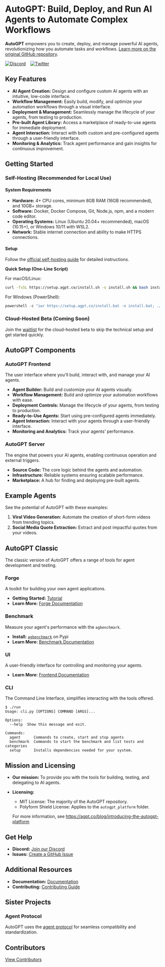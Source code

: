 # AutoGPT: Build, Deploy, and Run AI Agents to Automate Complex Workflows

**AutoGPT** empowers you to create, deploy, and manage powerful AI agents, revolutionizing how you automate tasks and workflows. [Learn more on the original GitHub repository](https://github.com/Significant-Gravitas/AutoGPT).

[![Discord](https://img.shields.io/discord/1076838801765357166?label=Discord&logo=discord&style=social)](https://discord.gg/autogpt) &ensp;
[![Twitter](https://img.shields.io/twitter/follow/Auto_GPT?style=social)](https://twitter.com/Auto_GPT)

## Key Features

*   **AI Agent Creation:** Design and configure custom AI agents with an intuitive, low-code interface.
*   **Workflow Management:** Easily build, modify, and optimize your automation workflows through a visual interface.
*   **Deployment & Management:** Seamlessly manage the lifecycle of your agents, from testing to production.
*   **Pre-built Agent Library:** Access a marketplace of ready-to-use agents for immediate deployment.
*   **Agent Interaction:** Interact with both custom and pre-configured agents through a user-friendly interface.
*   **Monitoring & Analytics:** Track agent performance and gain insights for continuous improvement.

## Getting Started

### Self-Hosting (Recommended for Local Use)

#### System Requirements

*   **Hardware:** 4+ CPU cores, minimum 8GB RAM (16GB recommended), and 10GB+ storage.
*   **Software:** Docker, Docker Compose, Git, Node.js, npm, and a modern code editor.
*   **Operating Systems:** Linux (Ubuntu 20.04+ recommended), macOS (10.15+), or Windows 10/11 with WSL2.
*   **Network:** Stable internet connection and ability to make HTTPS connections.

#### Setup

Follow the [official self-hosting guide](https://docs.agpt.co/platform/getting-started/) for detailed instructions.

**Quick Setup (One-Line Script)**

For macOS/Linux:

```bash
curl -fsSL https://setup.agpt.co/install.sh -o install.sh && bash install.sh
```

For Windows (PowerShell):

```powershell
powershell -c "iwr https://setup.agpt.co/install.bat -o install.bat; ./install.bat"
```

### Cloud-Hosted Beta (Coming Soon)

Join the [waitlist](https://bit.ly/3ZDijAI) for the cloud-hosted beta to skip the technical setup and get started quickly.

## AutoGPT Components

### AutoGPT Frontend

The user interface where you'll build, interact with, and manage your AI agents.

*   **Agent Builder:** Build and customize your AI agents visually.
*   **Workflow Management:** Build and optimize your automation workflows with ease.
*   **Deployment Controls:** Manage the lifecycle of your agents, from testing to production.
*   **Ready-to-Use Agents:** Start using pre-configured agents immediately.
*   **Agent Interaction:** Interact with your agents through a user-friendly interface.
*   **Monitoring and Analytics:** Track your agents' performance.

### AutoGPT Server

The engine that powers your AI agents, enabling continuous operation and external triggers.

*   **Source Code:** The core logic behind the agents and automation.
*   **Infrastructure:** Reliable systems ensuring scalable performance.
*   **Marketplace:** A hub for finding and deploying pre-built agents.

## Example Agents

See the potential of AutoGPT with these examples:

1.  **Viral Video Generation:** Automate the creation of short-form videos from trending topics.
2.  **Social Media Quote Extraction:** Extract and post impactful quotes from your videos.

## AutoGPT Classic

The classic version of AutoGPT offers a range of tools for agent development and testing.

### Forge

A toolkit for building your own agent applications.

*   **Getting Started:** [Tutorial](https://github.com/Significant-Gravitas/AutoGPT/blob/master/classic/forge/tutorials/001_getting_started.md)
*   **Learn More:** [Forge Documentation](https://github.com/Significant-Gravitas/AutoGPT/tree/master/classic/forge)

### Benchmark

Measure your agent's performance with the `agbenchmark`.

*   **Install:** [`agbenchmark`](https://pypi.org/project/agbenchmark/) on Pypi
*   **Learn More:** [Benchmark Documentation](https://github.com/Significant-Gravitas/AutoGPT/tree/master/classic/benchmark)

### UI

A user-friendly interface for controlling and monitoring your agents.

*   **Learn More:** [Frontend Documentation](https://github.com/Significant-Gravitas/AutoGPT/tree/master/classic/frontend)

### CLI

The Command Line Interface, simplifies interacting with the tools offered.

```shell
$ ./run
Usage: cli.py [OPTIONS] COMMAND [ARGS]...

Options:
  --help  Show this message and exit.

Commands:
  agent      Commands to create, start and stop agents
  benchmark  Commands to start the benchmark and list tests and categories
  setup      Installs dependencies needed for your system.
```

## Mission and Licensing

*   **Our mission:**  To provide you with the tools for building, testing, and delegating to AI agents.

*   **Licensing:**
    *   MIT License: The majority of the AutoGPT repository.
    *   Polyform Shield License: Applies to the `autogpt_platform` folder.

    For more information, see https://agpt.co/blog/introducing-the-autogpt-platform

## Get Help

*   **Discord:** [Join our Discord](https://discord.gg/autogpt)
*   **Issues:** [Create a GitHub Issue](https://github.com/Significant-Gravitas/AutoGPT/issues/new/choose)

## Additional Resources

*   **Documentation:** [Documentation](https://docs.agpt.co)
*   **Contributing:** [Contributing Guide](CONTRIBUTING.md)

## Sister Projects

### Agent Protocol

AutoGPT uses the [agent protocol](https://agentprotocol.ai/) for seamless compatibility and standardization.

## Contributors

[View Contributors](https://github.com/Significant-Gravitas/AutoGPT/graphs/contributors)